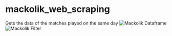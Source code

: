 # mackolik_web_scraping
Gets the data of the matches played on the same day
![Mackolik Dataframe](https://ibb.co/J5Bv2fp)
![Mackolik Filter](https://ibb.co/SK9P6x4)





